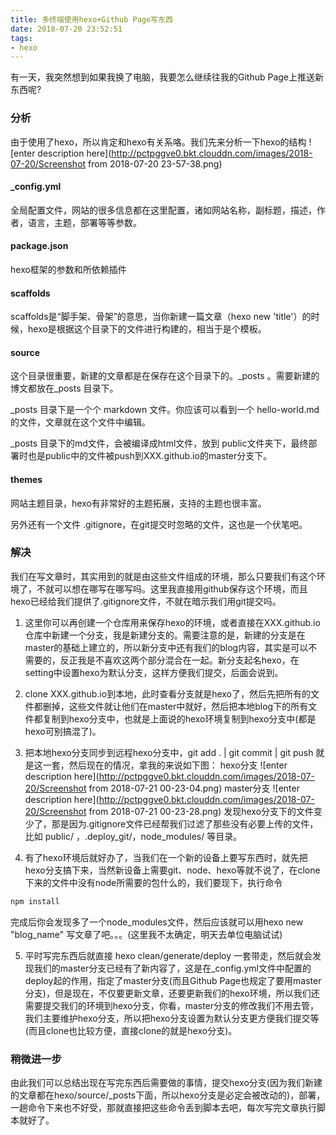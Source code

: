 ```yaml
---
title: 多终端使用hexo+Github Page写东西
date: 2018-07-20 23:52:51
tags:
- hexo
---
```


有一天，我突然想到如果我换了电脑，我要怎么继续往我的Github Page上推送新东西呢?

<!-- more -->

### 分析
由于使用了hexo，所以肯定和hexo有关系咯。我们先来分析一下hexo的结构
![enter description here](http://pctpggve0.bkt.clouddn.com/images/2018-07-20/Screenshot from 2018-07-20 23-57-38.png)

#### _config.yml

全局配置文件，网站的很多信息都在这里配置，诸如网站名称，副标题，描述，作者，语言，主题，部署等等参数。

#### package.json
hexo框架的参数和所依赖插件

#### scaffolds
scaffolds是“脚手架、骨架”的意思，当你新建一篇文章（hexo new 'title'）的时候，hexo是根据这个目录下的文件进行构建的，相当于是个模板。

#### source
这个目录很重要，新建的文章都是在保存在这个目录下的。_posts 。需要新建的博文都放在_posts 目录下。

_posts 目录下是一个个 markdown 文件。你应该可以看到一个 hello-world.md 的文件，文章就在这个文件中编辑。

_posts 目录下的md文件，会被编译成html文件，放到 public文件夹下，最终部署时也是public中的文件被push到XXX.github.io的master分支下。

#### themes
网站主题目录，hexo有非常好的主题拓展，支持的主题也很丰富。

另外还有一个文件 .gitignore，在git提交时忽略的文件，这也是一个伏笔吧。

### 解决
我们在写文章时，其实用到的就是由这些文件组成的环境，那么只要我们有这个环境了，不就可以想在哪写在哪写吗。这里我直接用github保存这个环境，而且hexo已经给我们提供了.gitignore文件，不就在暗示我们用git提交吗。

 1. 这里你可以再创建一个仓库用来保存hexo的环境，或者直接在XXX.github.io仓库中新建一个分支，我是新建分支的。需要注意的是，新建的分支是在master的基础上建立的，所以新分支中还有我们的blog内容，其实是可以不需要的，反正我是不喜欢这两个部分混合在一起。新分支起名hexo，在setting中设置hexo为默认分支，这样方便我们提交，后面会说到。
 2. clone XXX.github.io到本地，此时查看分支就是hexo了，然后先把所有的文件都删掉，这些文件就让他们在master中就好，然后把本地blog下的所有文件都复制到hexo分支中，也就是上面说的hexo环境复制到hexo分支中(都是hexo可别搞混了)。
 3. 把本地hexo分支同步到远程hexo分支中，git add .  |   git commit   | git push 就是这一套，然后现在的情况，拿我的来说如下图：
 hexo分支
 ![enter description here](http://pctpggve0.bkt.clouddn.com/images/2018-07-20/Screenshot from 2018-07-21 00-23-04.png)
 master分支
 ![enter description here](http://pctpggve0.bkt.clouddn.com/images/2018-07-20/Screenshot from 2018-07-21 00-23-28.png)
 发现hexo分支下的文件变少了，那是因为.gitignore文件已经帮我们过滤了那些没有必要上传的文件，比如 public/ ，.deploy_git/，node_modules/ 等目录。
 
 4. 有了hexo环境后就好办了，当我们在一个新的设备上要写东西时，就先把hexo分支搞下来，当然新设备上需要git、node、hexo等就不说了，在clone下来的文件中没有node所需要的包什么的，我们要现下，执行命令
``` bash
npm install 
```
 完成后你会发现多了一个node_modules文件，然后应该就可以用hexo new "blog_name" 写文章了吧。。。(这里我不太确定，明天去单位电脑试试)
 
 5. 平时写完东西后就直接 hexo clean/generate/deploy 一套带走，然后就会发现我们的master分支已经有了新内容了，这是在_config.yml文件中配置的deploy起的作用，指定了master分支(而且Github Page也规定了要用master分支)，但是现在，不仅要更新文章，还要更新我们的hexo环境，所以我们还需要提交我们的环境到hexo分支，你看，master分支的修改我们不用去管，我们主要维护hexo分支，所以把hexo分支设置为默认分支更方便我们提交等(而且clone也比较方便，直接clone的就是hexo分支)。

### 稍微进一步
由此我们可以总结出现在写完东西后需要做的事情，提交hexo分支(因为我们新建的文章都在hexo/source/_posts下面，所以hexo分支是必定会被改动的)，部署，一趟命令下来也不好受，那就直接把这些命令丢到脚本去吧，每次写完文章执行脚本就好了。

